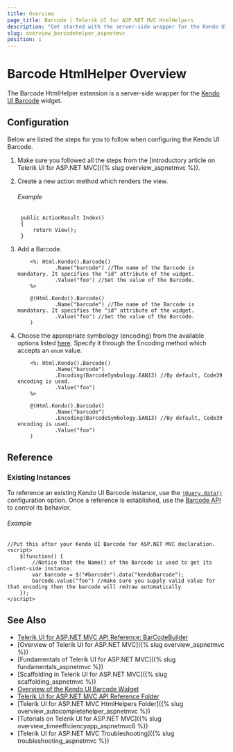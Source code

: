 ```yaml
---
title: Overview
page_title: Barcode | Telerik UI for ASP.NET MVC HtmlHelpers
description: "Get started with the server-side wrapper for the Kendo UI Barcode widget for ASP.NET MVC."
slug: overview_barcodehelper_aspnetmvc
position: 1
---
```


# Barcode HtmlHelper Overview

The Barcode HtmlHelper extension is a server-side wrapper for the [Kendo UI Barcode](https://demos.telerik.com/kendo-ui/barcode/index) widget.

## Configuration

Below are listed the steps for you to follow when configuring the Kendo UI Barcode.

1. Make sure you followed all the steps from the [introductory article on Telerik UI for ASP.NET MVC]({% slug overview_aspnetmvc %}).

1. Create a new action method which renders the view.

    ###### Example

        public ActionResult Index()
        {
            return View();
        }

1. Add a Barcode.

    ```ASPX
        <%: Html.Kendo().Barcode()
                .Name("barcode") //The name of the Barcode is mandatory. It specifies the "id" attribute of the widget.
                .Value("foo") //Set the value of the Barcode.
        %>
    ```
    ```Razor
        @(Html.Kendo().Barcode()
                .Name("barcode") //The name of the Barcode is mandatory. It specifies the "id" attribute of the widget.
                .Value("foo") //Set the value of the Barcode.
        )
    ```

1. Choose the appropriate symbology (encoding) from the available options listed [here](http://docs.telerik.com/kendo-ui/api/javascript/dataviz/ui/barcode#configuration-type). Specify it through the Encoding method which accepts an `enum` value.

    ```ASPX
        <%: Html.Kendo().Barcode()
                .Name("barcode")
                .Encoding(BarcodeSymbology.EAN13) //By default, Code39 encoding is used.
                .Value("foo")
        %>
    ```
    ```Razor
        @(Html.Kendo().Barcode()
                .Name("barcode")
                .Encoding(BarcodeSymbology.EAN13) //By default, Code39 encoding is used.
                .Value("foo")
        )
    ```

## Reference

### Existing Instances

To reference an existing Kendo UI Barcode instance, use the [`jQuery.data()`](http://api.jquery.com/jQuery.data/) configuration option. Once a reference is established, use the [Barcode API](http://docs.telerik.com/kendo-ui/api/javascript/dataviz/ui/barcode#methods) to control its behavior.

###### Example

    //Put this after your Kendo UI Barcode for ASP.NET MVC declaration.
    <script>
        $(function() {
            //Notice that the Name() of the Barcode is used to get its client-side instance.
            var barcode = $("#barcode").data("kendoBarcode");
            barcode.value("foo") //make sure you supply valid value for that encoding then the barcode will redraw automatically
        });
    </script>

## See Also

* [Telerik UI for ASP.NET MVC API Reference: BarCodeBuilder](http://docs.telerik.com/aspnet-mvc/api/Kendo.Mvc.UI.Fluent/BarcodeBuilder)
* [Overview of Telerik UI for ASP.NET MVC]({% slug overview_aspnetmvc %})
* [Fundamentals of Telerik UI for ASP.NET MVC]({% slug fundamentals_aspnetmvc %})
* [Scaffolding in Telerik UI for ASP.NET MVC]({% slug scaffolding_aspnetmvc %})
* [Overview of the Kendo UI Barcode Widget](http://docs.telerik.com/kendo-ui/controls/barcodes/barcode/overview)
* [Telerik UI for ASP.NET MVC API Reference Folder](http://docs.telerik.com/aspnet-mvc/api/Kendo.Mvc/AggregateFunction)
* [Telerik UI for ASP.NET MVC HtmlHelpers Folder]({% slug overview_autocompletehelper_aspnetmvc %})
* [Tutorials on Telerik UI for ASP.NET MVC]({% slug overview_timeefficiencyapp_aspnetmvc6 %})
* [Telerik UI for ASP.NET MVC Troubleshooting]({% slug troubleshooting_aspnetmvc %})
